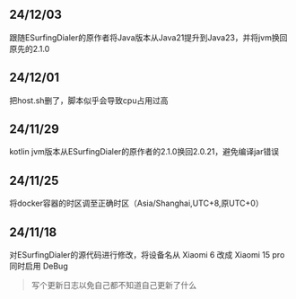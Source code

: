 ## 24/12/03

跟随ESurfingDialer的原作者将Java版本从Java21提升到Java23，并将jvm换回原先的2.1.0

## 24/12/01

把host.sh删了，脚本似乎会导致cpu占用过高

## 24/11/29

kotlin jvm版本从ESurfingDialer的原作者的2.1.0换回2.0.21，避免编译jar错误

## 24/11/25

将docker容器的时区调至正确时区（Asia/Shanghai,UTC+8,原UTC+0）

## 24/11/18

对ESurfingDialer的源代码进行修改，将设备名从 Xiaomi 6 改成 Xiaomi 15 pro
同时启用 DeBug

>写个更新日志以免自己都不知道自己更新了什么

